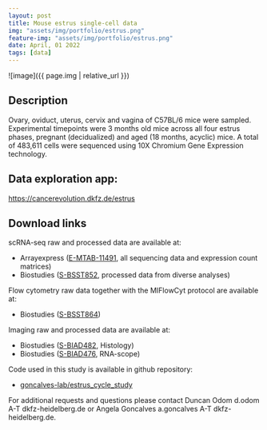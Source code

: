 ```yaml
---
layout: post
title: Mouse estrus single-cell data
img: "assets/img/portfolio/estrus.png"
feature-img: "assets/img/portfolio/estrus.png"
date: April, 01 2022
tags: [data]
---
```


![image]({{ page.img | relative_url }})


## Description
Ovary, oviduct, uterus, cervix and vagina of C57BL/6 mice were sampled. Experimental timepoints were 3 months old mice across all four estrus phases, pregnant (decidualized) and aged (18 months, acyclic) mice. A total of 483,611 cells were sequenced using 10X Chromium Gene Expression technology. 

## Data exploration app:
<a href="https://cancerevolution.dkfz.de/estrus/">https://cancerevolution.dkfz.de/estrus</a>

## Download links
scRNA-seq raw and processed data are available at:
- Arrayexpress (<a href="https://www.ebi.ac.uk/arrayexpress/experiments/E-MTAB-11491/">E-MTAB-11491</a>, all sequencing data and expression count matrices)
- Biostudies (<a href="https://www.ebi.ac.uk/biostudies/studies/S-BSST852">S-BSST852</a>, processed data from diverse analyses)

Flow cytometry raw data together with the MIFlowCyt protocol are available at:
- Biostudies (<a href="https://www.ebi.ac.uk/biostudies/studies/S-BSST864">S-BSST864</a>)

Imaging raw and processed data are available at:
- Biostudies (<a href="https://www.ebi.ac.uk/biostudies/studies/S-BIAD482">S-BIAD482</a>, Histology)
- Biostudies (<a href="https://www.ebi.ac.uk/biostudies/studies/S-BIAD476">S-BIAD476</a>, RNA-scope)

Code used in this study is available in github repository:
- <a href="https://github.com/goncalves-lab/estrus_cycle_study">goncalves-lab/estrus_cycle_study</a>

For additional requests and questions please contact Duncan Odom d.odom A-T dkfz-heidelberg.de or Angela Goncalves a.goncalves A-T dkfz-heidelberg.de.

